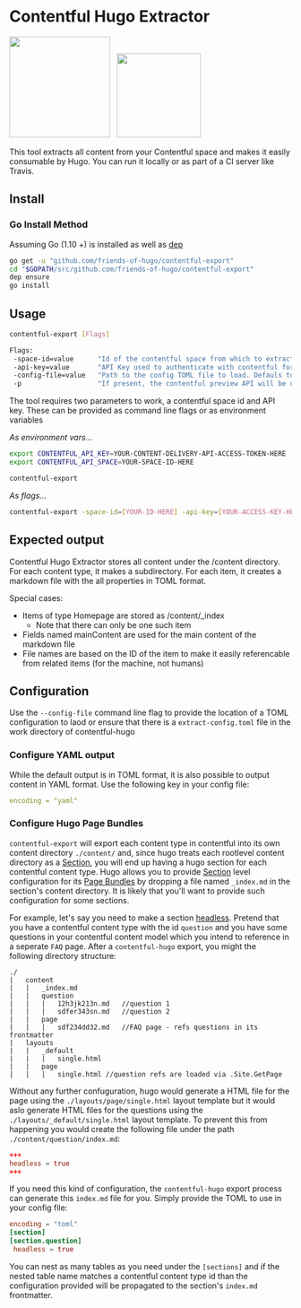 # Contentful Hugo Extractor

<img src="https://d33wubrfki0l68.cloudfront.net/21d38ec2ccdfaacf6adc0b9921add9d18406493a/e1bcd/assets/images/logos/contentful-dark.svg" width="180" /> &nbsp; <img src="https://gohugo.io/img/hugo-logo.png" width="150" />

This tool extracts all content from your Contentful space and makes it easily consumable by Hugo. You can run it locally or as part of a CI server like Travis.

## Install

### Go Install Method

Assuming Go (1.10 +) is installed as well as [dep](https://golang.github.io/dep/)

``` sh
go get -u "github.com/friends-of-hugo/contentful-export"
cd "$GOPATH/src/github.com/friends-of-hugo/contentful-export"
dep ensure
go install
```

## Usage

``` sh
contentful-export [Flags]

Flags:
 -space-id=value      "Id of the contentful space from which to extract content. If not present will default to an environment variable named `$CONTENTFUL_API_SPACE`"
 -api-key=value       "API Key used to authenticate with contentful for content delivery. If not present will default to an environment variable named `$CONTENTFUL_API_KEY`. The preview API key should be provided if -p is used."
 -config-file=value   "Path to the config TOML file to load. Defauls to `./extract-config.tml`"
 -p                   "If present, the contentful preview API will be used so that draft content will be included as part of the export."
 ```

The tool requires two parameters to work, a contentful space id and API key. These can be provided as command line flags or as environment variables

_As environment vars..._

``` sh
export CONTENTFUL_API_KEY=YOUR-CONTENT-DELIVERY-API-ACCESS-TOKEN-HERE
export CONTENTFUL_API_SPACE=YOUR-SPACE-ID-HERE

contentful-export
```

_As flags..._

``` sh
contentful-export -space-id=[YOUR-ID-HERE] -api-key=[YOUR-ACCESS-KEY-HERE] -config-file="./export-conf.toml"

```

## Expected output

Contentful Hugo Extractor stores all content under the /content directory. For each content type, it makes a subdirectory. For each item, it creates a markdown file with the all properties in TOML format.

Special cases:

- Items of type Homepage are stored as /content/_index
  - Note that there can only be one such item
- Fields named mainContent are used for the main content of the markdown file
- File names are based on the ID of the item to make it easily referencable from related items (for the machine, not humans)

## Configuration

Use the `--config-file` command line flag to provide the location of a TOML configuration to laod or ensure that there is a `extract-config.toml` file in the work directory of contentful-hugo

### Configure YAML output

While the default output is in TOML format, it is also possible to output content in YAML format. Use the following key in your config file:

``` yaml
encoding = "yaml"
```

### Configure Hugo Page Bundles

`contentful-export` will export each content type in contentful into its own content directory `./content/` and, since hugo treats each rootlevel content directory as a [Section][1], you will end up having a hugo section for each contentful content type. Hugo allows you to provide [Section][1] level configuration for its [Page Bundles](https://gohugo.io/content-management/page-bundles) by dropping a file named `_index.md` in the section's content directory. It is likely that you'll want to provide such configuration for some sections. 

For example, let's say you need to make a section [headless](https://gohugo.io/content-management/page-bundles/#headless-bundle). Pretend that you have a contentful content type with the id `question` and you have some questions in your contentful content model which you intend to reference in a seperate `FAQ` page. After a `contentful-hugo` export, you might the following directory structure:

``` none
./
|   content
|   |   _index.md
|   |   question
|   |   |   12h3jk213n.md   //question 1
|   |   |   sdfer343sn.md   //question 2
|   |   page
|   |   |   sdf234dd32.md   //FAQ page - refs questions in its frontmatter
|   layouts
|   |   _default
|   |   |   single.html
|   |   page
|   |   |   single.html //question refs are loaded via .Site.GetPage
```

Without any further confuguration, hugo would generate a HTML file for the page using the `./layouts/page/single.html` layout template but it would aslo generate HTML files for the questions using the `./layouts/_default/single.html` layout template. To prevent this from happening you would create the following file under the path `./content/question/index.md`: 

``` toml
+++
headless = true
+++
```

If you need this kind of configuration, the `contentful-hugo` export process can generate this `index.md` file for you.  Simply provide the TOML to use in your config file:

``` toml
encoding = "toml"
[section]
[section.question]
 headless = true
```

You can nest as many tables as you need under the `[sections]` and if the nested table name matches a contentful content type id than the configuration provided will be propagated to the section's `index.md` frontmatter. 

[1]: https://gohugo.io/content-management/sections/
